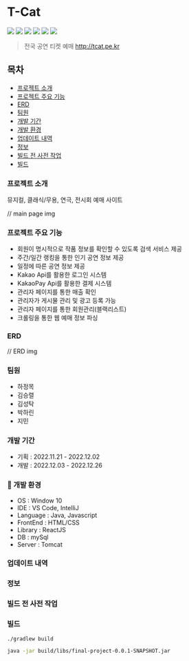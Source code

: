 # T-Cat
<img src="https://img.shields.io/badge/Spring Boot-6DB33F?style=flat-square&logo=Spring Boot&logoColor=white"/> 
<img src="https://img.shields.io/badge/Javascript-F7DF1E?style=flat-square&logo=Javascript&logoColor=white"/> 
<img src="https://img.shields.io/badge/React-61DAFB?style=flat-square&logo=React&logoColor=white"/> 

<img src="https://img.shields.io/badge/HTML5-E34F26?style=flat-square&logo=HTML5&logoColor=white"/> 

<img src="https://img.shields.io/badge/MySQL-4479A1?style=flat-square&logo=MySQL&logoColor=white"/> 
<img src="https://img.shields.io/badge/Firebase-FFCA28?style=flat-square&logo=firebase&logoColor=white"/> 

> 전국 공연 티켓 예매 
> http://tcat.pe.kr  



## 목차

- [프로젝트 소개](#-stars---------)
- [프로젝트 주요 기능](#-stars------------)
- [ERD](#-stars--erd)
- [팀원](#-stars----)
- [개발 기간](#-stars-------)
- [개발 환경](#-stars-------)
- [업데이트 내역](#-stars---------)
- [정보](#-stars----)
- [빌드 전 사전 작업](#-stars------------)
- [빌드](#-stars----)

### 프로젝트 소개
뮤지컬, 클래식/무용, 연극, 전시회 예매 사이트

// main page img


###  프로젝트 주요 기능
- 회원이 명시적으로 작품 정보를 확인할 수 있도록 검색 서비스 제공
- 주간/일간 랭킹을 통한 인기 공연 정보 제공
- 일정에 따른 공연 정보 제공
- Kakao Api를 활용한 로그인 시스템
- KakaoPay Api를 활용한 결제 시스템
- 관리자 페이지를 통한 매출 확인
- 관리자가 게시물 관리 및 광고 등록 가능
- 관리자 페이지를 통한 회원관리(블랙리스트)
- 크롤링을 통한 웹 예매 정보 파싱

### ERD
// ERD img


### 팀원
- 하정목
- 김승렬
- 김성탁
- 박하린
- 지민

### 개발 기간
- 기획 : 2022.11.21 - 2022.12.02
- 개발 : 2022.12.03 - 2022.12.26

### :stars: 개발 환경
- OS : Window 10
- IDE : VS Code, IntelliJ
- Language : Java, Javascript
- FrontEnd : HTML/CSS
- Library : ReactJS
- DB : mySql
- Server : Tomcat

### 업데이트 내역
  
### 정보

### 빌드 전 사전 작업


### 빌드

```sh
./gradlew build
```
```sh
java -jar build/libs/final-project-0.0.1-SNAPSHOT.jar
```






